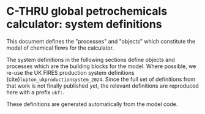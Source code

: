 C-THRU global petrochemicals calculator: system definitions
===========================================================

This document defines the "processes" and "objects" which constitute the model of chemical flows for the calculator.

The system definitions in the following sections define objects and processes which are the building blocks for the model. Where possible, we re-use the UK FIRES production system definitions {cite}`lupton_ukproductionsystem_2024`.  Since the full set of definitions from that work is not finally published yet, the relevant definitions are reproduced here with a prefix `ukf:`.

These definitions are generated automatically from the model code.
